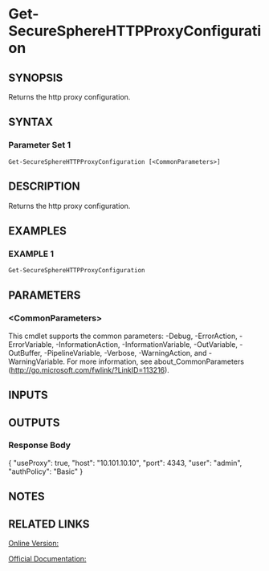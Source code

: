 ﻿# Get-SecureSphereHTTPProxyConfiguration

## SYNOPSIS
Returns the http proxy configuration.

## SYNTAX

### Parameter Set 1
```
Get-SecureSphereHTTPProxyConfiguration [<CommonParameters>]
```

## DESCRIPTION
Returns the http proxy configuration.

## EXAMPLES

### EXAMPLE 1

```powershell
Get-SecureSphereHTTPProxyConfiguration
```

## PARAMETERS

### \<CommonParameters\>
This cmdlet supports the common parameters: -Debug, -ErrorAction, -ErrorVariable, -InformationAction, -InformationVariable, -OutVariable, -OutBuffer, -PipelineVariable, -Verbose, -WarningAction, and -WarningVariable. For more information, see about_CommonParameters (http://go.microsoft.com/fwlink/?LinkID=113216).

## INPUTS

## OUTPUTS

### Response Body
{
"useProxy": true,
"host": "10.101.10.10",
"port": 4343,
"user": "admin",
"authPolicy": "Basic"
}

## NOTES

## RELATED LINKS

[Online Version:](https://github.com/akshinmustafayev/Documentation/MD)

[Official Documentation:](https://docs.imperva.com/bundle/v13.6-api-reference-guide/page/70376.htm)



